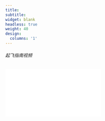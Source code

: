 ```yaml
---
title:
subtitle:
widget: blank
headless: true
weight: 40
design:
  columns: '1'
---
```

###### 起飞指南视频

<!-- The following block also works, but more redundant
From stackoverflow https://stackoverflow.com/a/819455
<script type="application/javascript">
function resizeIFrameToFitContent( iFrame ) {
    iFrame.width  = 0.5*iFrame.contentWindow.top.document.documentElement.scrollWidth;
    iFrame.height = 0.5*iFrame.contentWindow.top.document.documentElement.scrollHeight;
}
window.addEventListener('DOMContentLoaded', function(e) {
    var iFrame = document.getElementById( 'iFrame1' );
    resizeIFrameToFitContent( iFrame );
    // or, to resize all iframes:
    var iframes = document.querySelectorAll("iframe");
    for( var i = 0; i < iframes.length; i++) {
        resizeIFrameToFitContent( iframes[i] );
    }
} );
</script>

<iframe src="//player.bilibili.com/player.html?aid=546258589&bvid=BV1Dq4y1L7dm&cid=360236932&page=1" scrolling="no"  frameborder="no" framespacing="0" id="iFrame1"> </iframe> 
-->


<!-- The following block also works, but also more redundant
<iframe src="//player.bilibili.com/player.html?aid=546258589&bvid=BV1Dq4y1L7dm&cid=360236932&page=1" scrolling="no"  frameborder="no" framespacing="0" allowfullscreen="true" onload='javascript:(function(o){o.style.height=0.5*o.contentWindow.top.document.documentElement.scrollHeight+"px";}(this));' style="height:200px;width:100%;border:none;overflow:hidden;" sandbox="allow-top-navigation allow-same-origin allow-forms allow-scripts" > </iframe> 
-->

<div class="aspect-ratio" >
    <iframe src="//player.bilibili.com/player.html?aid=546258589&bvid=BV1Dq4y1L7dm&cid=360236932&page=1" scrolling="no" border="0" frameborder="no" framespacing="0" allowfullscreen="true" sandbox="allow-top-navigation allow-same-origin allow-forms allow-scripts"> </iframe>
</div>
